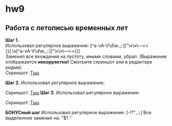 # hw9
## Работа с летописью временных лет
**Шаг 1.**  
Использовал регулярное выражение: \[^а-ѵА-Ѵ\d\w\.\,\;\:\]\[\"\«\»\—\<\>\{\}].\s\[^а-ѵА-Ѵ\d\w\.\,\;\:\]\[\"\«\»\—\<\>\{\}]  
Заменил все вхождения на пустоту, иными словами, убрал. (Выражение отображается **некорректно!** Смотрите скриншот или в редакторе ридми)  
*Скриншот:* [Тыц](https://github.com/Tuskwyn/hw9/blob/master/Шаг%201.jpg)

**Шаг 2.**
Использовал регулярное выражение: 

*Скриншот:* [Тыц](https://github.com/Tuskwyn/hw9/blob/master/Шаг%201.jpg)
**Шаг 3.**
Использовал регулярное выражение: 

*Скриншот:* [Тыц](https://github.com/Tuskwyn/hw9/blob/master/Шаг%201.jpg)

**БОНУСный шаг**
Использовал регулярное выражение: \[-!?".,:;]
Все выделенное заменил на: "$1 "
